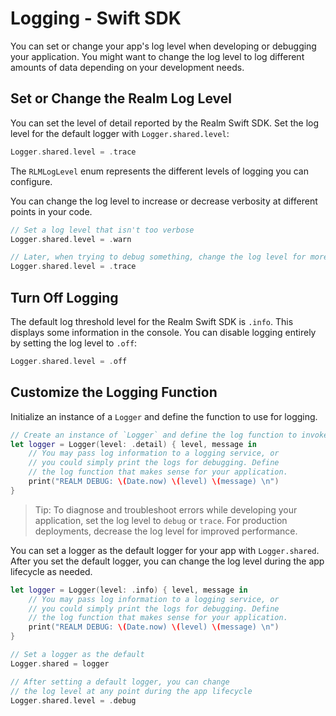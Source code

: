 # Logging - Swift SDK
You can set or change your app's log level when developing or debugging
your application. You might want to change the log level to log different
amounts of data depending on your development needs.

## Set or Change the Realm Log Level
You can set the level of detail reported by the Realm Swift SDK. Set the
log level for the default logger with `Logger.shared.level`:

```swift
Logger.shared.level = .trace

```

The `RLMLogLevel` enum represents the different levels of logging you can configure.

You can change the log level to increase or decrease verbosity at different
points in your code.
```swift
// Set a log level that isn't too verbose
Logger.shared.level = .warn

// Later, when trying to debug something, change the log level for more verbosity
Logger.shared.level = .trace

```

## Turn Off Logging
The default log threshold level for the Realm Swift SDK is `.info`. This
displays some information in the console. You can disable logging entirely
by setting the log level to `.off`:

```swift
Logger.shared.level = .off

```

## Customize the Logging Function
Initialize an instance of a `Logger` and define the function to use for logging.

```swift
// Create an instance of `Logger` and define the log function to invoke.
let logger = Logger(level: .detail) { level, message in
    // You may pass log information to a logging service, or
    // you could simply print the logs for debugging. Define
    // the log function that makes sense for your application.
    print("REALM DEBUG: \(Date.now) \(level) \(message) \n")
}

```

> Tip:
> To diagnose and troubleshoot errors while developing your application, set the
log level to `debug` or `trace`. For production deployments, decrease the
log level for improved performance.
>

You can set a logger as the default logger for your app with `Logger.shared`.
After you set the default logger, you can change the log level during the app
lifecycle as needed.

```swift
let logger = Logger(level: .info) { level, message in
    // You may pass log information to a logging service, or
    // you could simply print the logs for debugging. Define
    // the log function that makes sense for your application.
    print("REALM DEBUG: \(Date.now) \(level) \(message) \n")
}

// Set a logger as the default
Logger.shared = logger

// After setting a default logger, you can change
// the log level at any point during the app lifecycle
Logger.shared.level = .debug

```

